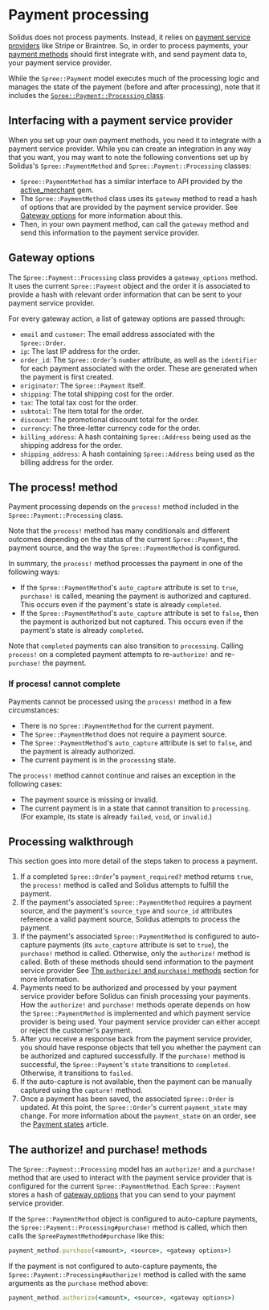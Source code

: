 # Payment processing

Solidus does not process payments. Instead, it relies on [payment service
providers][psp] like Stripe or Braintree. So, in order to process payments, your
[payment methods][payment-methods] should first integrate with, and send
payment data to, your payment service provider.

While the `Spree::Payment` model executes much of the processing logic and
manages the state of the payment (before and after processing), note that it
includes the [`Spree::Payment::Processing` class][spree-payment-processing].

<!-- TODO:
  Add links to payment service providers article in this introduction once it is
  merged.
-->

[payment-methods]: payment_method.md
[payment-service-providers]: payment-service-providers.md
[psp]: https://en.wikipedia.org/wiki/Payment_service_provider
[spree-payment-processing]: https://github.com/solidusio/solidus/blob/master/core/app/models/spree/payment/processing.rb

## Interfacing with a payment service provider

When you set up your own payment methods, you need it to integrate with a payment
service provider. While you can create an integration in any way that you want,
you may want to note the following conventions set up by Solidus's
`Spree::PaymentMethod` and `Spree::Payment::Processing` classes:

- `Spree::PaymentMethod` has a similar interface to API provided by the
  [active_merchant][active-merchant] gem.
- The `Spree::PaymentMethod` class uses its `gateway` method to read a hash of
  options that are provided by the payment service provider. See [Gateway
  options](#gateway-options) for more information about this.
- Then, in your own payment method, can call the `gateway` method and send this
  information to the payment service provider.

[active-merchant]: https://github.com/activemerchant/active_merchant

## Gateway options

The `Spree::Payment::Processing` class provides a `gateway_options` method. It
uses the current `Spree::Payment` object and the order it is associated to
provide a hash with relevant order information that can be sent to your payment
service provider.

For every gateway action, a list of gateway options are passed through:

- `email` and `customer`: The email address associated with the `Spree::Order`.
- `ip`: The last IP address for the order.
- `order_id`: The `Spree::Order`'s `number` attribute, as well as the
  `identifier` for each payment associated with the order. These are generated
   when the payment is first created.
- `originator`: The `Spree::Payment` itself.
- `shipping`: The total shipping cost for the order.
- `tax`: The total tax cost for the order.
- `subtotal`: The item total for the order.
- `discount`: The promotional discount total for the order.
- `currency`: The three-letter currency code for the order.
- `billing_address`: A hash containing `Spree::Address` being used as the
  shipping address for the order.
- `shipping_address`: A hash containing `Spree::Address` being used as the
  billing address for the order.

## The process! method

Payment processing depends on the `process!` method included in the
`Spree::Payment::Processing` class.

Note that the `process!` method has many conditionals and different outcomes
depending on the status of the current `Spree::Payment`, the payment source, and
the way the `Spree::PaymentMethod` is configured.

In summary, the `process!` method processes the payment in one of the following
ways:

- If the `Spree::PaymentMethod`'s `auto_capture` attribute is set to `true`,
  `purchase!` is called, meaning the payment is authorized and captured. This
occurs even if the payment's state is already `completed`.
- If the `Spree::PaymentMethod`'s `auto_capture` attribute is set to `false`,
  then the payment is authorized but not captured. This occurs even if the
  payment's state is already `completed`.

Note that `completed` payments can also transition to `processing`. Calling
`process!` on a completed payment attempts to re-`authorize!` and re-`purchase!`
the payment.

### If process! cannot complete

Payments cannot be processed using the `process!` method in a few circumstances:

- There is no `Spree::PaymentMethod` for the current payment.
- The `Spree::PaymentMethod` does not require a payment source.
- The `Spree::PaymentMethod`'s `auto_capture` attribute is set to `false`, and
  the payment is already authorized.
- The current payment is in the `processing` state.

The `process!` method cannot continue and raises an exception in the following
cases:

- The payment source is missing or invalid.
- The current payment is in a state that cannot transition to `processing`. (For
  example, its state is already `failed`, `void`, or `invalid`.)

<!-- TODO:
  Add links to payment sources article in this section once it is merged.
-->

[payment-sources]: payment-sources.md

## Processing walkthrough

This section goes into more detail of the steps taken to process a payment.

1. If a completed `Spree::Order`'s `payment_required?` method returns `true`,
   the `process!` method is called and Solidus attempts to fulfill the payment.
2. If the payment's associated `Spree::PaymentMethod` requires a payment source,
   and the payment's `source_type` and `source_id` attributes reference a valid
   payment source, Solidus attempts to process the payment.
3. If the payment's associated `Spree::PaymentMethod` is configured to
   auto-capture payments (its `auto_capture` attribute is set to `true`), the
   `purchase!` method is called. Otherwise, only the `authorize!` method is
   called. Both of these methods should send information to the payment service
   provider See [The `authorize!` and `purchase!`
   methods](#the-authorize-and-purchase-methods) section for more information.
4. Payments need to be authorized and processed by your payment service provider
   before Solidus can finish processing your payments. How the `authorize!` and
   `purchase!` methods operate depends on how the `Spree::PaymentMethod` is
   implemented and which payment service provider is being used. Your payment
   service provider can either accept or reject the customer's payment.
5. After you receive a response back from the payment service provider, you
   should have response objects that tell you whether the payment can be
   authorized and captured successfully. If the `purchase!` method is
   successful, the `Spree::Payment`'s `state` transitions to `completed`.
   Otherwise, it transitions to `failed`.
6. If the auto-capture is not available, then the payment can be manually
   captured using the `capture!` method.
7. Once a payment has been saved, the associated `Spree::Order` is updated. At
   this point, the `Spree::Order`'s current `payment_state` may change. For more
   information about the `payment_state` on an order, see the [Payment
   states][payment-states] article.

[payment-states]: ../orders/payment-states.md

## The authorize! and  purchase! methods

The `Spree::Payment::Processing` model has an `authorize!` and a `purchase!`
method that are used to interact with the payment service provider that is
configured for the current `Spree::PaymentMethod`. Each `Spree::Payment` stores
a hash of [gateway options](#gateway-options) that you can send to your payment
service provider.

If the `Spree::PaymentMethod` object is configured to auto-capture payments, the
`Spree::Payment::Processing#purchase!` method is called, which then calls the
`SpreePaymentMethod#purchase` like this:

```ruby
payment_method.purchase(<amount>, <source>, <gateway options>)
```

If the payment is not configured to auto-capture payments, the
`Spree::Payment::Processing#authorize!` method is called with the same arguments
as the `purchase` method above:

```ruby
payment_method.authorize(<amount>, <source>, <gateway options>)
```
